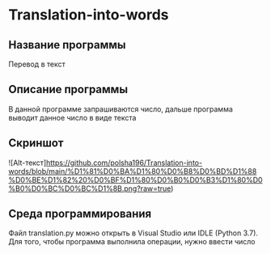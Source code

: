 # Translation-into-words
## Название программы
Перевод в текст
## Описание программы
В данной программе запрашиваются число, дальше программа выводит данное число в виде текста
## Скриншот
![Alt-текст]https://github.com/polsha196/Translation-into-words/blob/main/%D1%81%D0%BA%D1%80%D0%B8%D0%BD%D1%88%D0%BE%D1%82%20%D0%BF%D1%80%D0%B0%D0%B3%D1%80%D0%B0%D0%BC%D0%BC%D1%8B.png?raw=true)
## Среда программирования
Файл translation.py можно открыть в Visual Studio или IDLE (Python 3.7). Для того, чтобы программа выполнила операции, нужно ввести число
